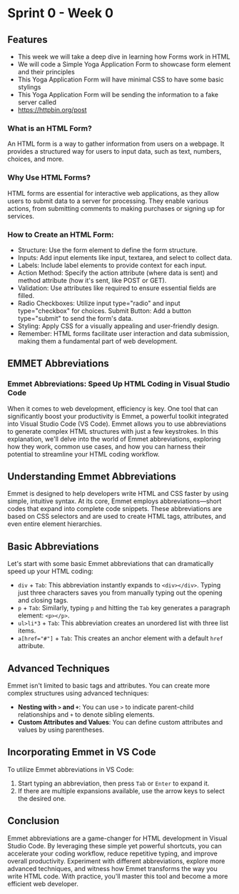 # Sprint 0 - Week 0

## Features

- This week we will take a deep dive in learning how Forms work in HTML
- We will code a Simple Yoga Application Form to showcase form element and their principles
- This Yoga Application Form will have minimal CSS to have some basic stylings
- This Yoga Application Form will be sending the information to a fake server called
- https://httpbin.org/post

### What is an HTML Form?

An HTML form is a way to gather information from users on a webpage. It provides a structured way for users to input data, such as text, numbers, choices, and more.

### Why Use HTML Forms?

HTML forms are essential for interactive web applications, as they allow users to submit data to a server for processing. They enable various actions, from submitting comments to making purchases or signing up for services.

### How to Create an HTML Form:

- Structure: Use the form element to define the form structure.
- Inputs: Add input elements like input, textarea, and select to collect data.
- Labels: Include label elements to provide context for each input.
- Action Method: Specify the action attribute (where data is sent) and method attribute (how it's sent, like POST or GET).
- Validation: Use attributes like required to ensure essential fields are filled.
- Radio Checkboxes: Utilize input type="radio" and input type="checkbox" for choices.
  Submit Button: Add a button type="submit" to send the form's data.
- Styling: Apply CSS for a visually appealing and user-friendly design.
- Remember: HTML forms facilitate user interaction and data submission, making them a fundamental part of web development.

## EMMET Abbreviations

### Emmet Abbreviations: Speed Up HTML Coding in Visual Studio Code

When it comes to web development, efficiency is key. One tool that can significantly boost your productivity is Emmet, a powerful toolkit integrated into Visual Studio Code (VS Code). Emmet allows you to use abbreviations to generate complex HTML structures with just a few keystrokes. In this explanation, we'll delve into the world of Emmet abbreviations, exploring how they work, common use cases, and how you can harness their potential to streamline your HTML coding workflow.

## Understanding Emmet Abbreviations

Emmet is designed to help developers write HTML and CSS faster by using simple, intuitive syntax. At its core, Emmet employs abbreviations—short codes that expand into complete code snippets. These abbreviations are based on CSS selectors and are used to create HTML tags, attributes, and even entire element hierarchies.

## Basic Abbreviations

Let's start with some basic Emmet abbreviations that can dramatically speed up your HTML coding:

- `div` + `Tab`: This abbreviation instantly expands to `<div></div>`. Typing just three characters saves you from manually typing out the opening and closing tags.
- `p` + `Tab`: Similarly, typing `p` and hitting the `Tab` key generates a paragraph element: `<p></p>`.
- `ul>li*3` + `Tab`: This abbreviation creates an unordered list with three list items.
- `a[href="#"]` + `Tab`: This creates an anchor element with a default `href` attribute.

## Advanced Techniques

Emmet isn't limited to basic tags and attributes. You can create more complex structures using advanced techniques:

- **Nesting with `>` and `+`**: You can use `>` to indicate parent-child relationships and `+` to denote sibling elements.
- **Custom Attributes and Values**: You can define custom attributes and values by using parentheses.

## Incorporating Emmet in VS Code

To utilize Emmet abbreviations in VS Code:

1. Start typing an abbreviation, then press `Tab` or `Enter` to expand it.
2. If there are multiple expansions available, use the arrow keys to select the desired one.

## Conclusion

Emmet abbreviations are a game-changer for HTML development in Visual Studio Code. By leveraging these simple yet powerful shortcuts, you can accelerate your coding workflow, reduce repetitive typing, and improve overall productivity. Experiment with different abbreviations, explore more advanced techniques, and witness how Emmet transforms the way you write HTML code. With practice, you'll master this tool and become a more efficient web developer.
